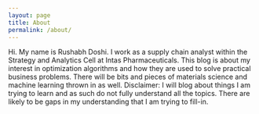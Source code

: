```yaml
---
layout: page
title: About
permalink: /about/
---
```


Hi. My name is Rushabh Doshi. I work as a supply chain analyst within the Strategy and Analytics Cell at Intas Pharmaceuticals. This blog is about my interest in optimization algorithms and how they are used to solve practical business problems. There will be bits and pieces of materials science and machine learning thrown in as well. Disclaimer: I will blog about things I am trying to learn and as such do not fully understand all the topics. There are likely to be gaps in my understanding that I am trying to fill-in. 
